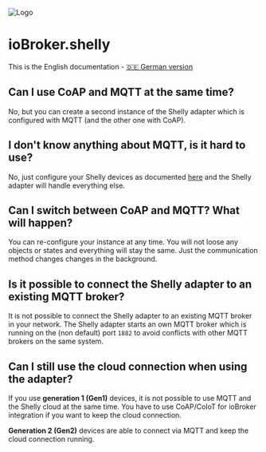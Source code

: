 ![Logo](../../admin/shelly.png)

# ioBroker.shelly

This is the English documentation - [🇩🇪 German version](../de/faq.md)

## Can I use CoAP and MQTT at the same time?

No, but you can create a second instance of the Shelly adapter which is configured with MQTT (and the other one with CoAP).

## I don't know anything about MQTT, is it hard to use?

No, just configure your Shelly devices as documented [here](protocol-mqtt.md) and the Shelly adapter will handle everything else.

## Can I switch between CoAP and MQTT? What will happen?

You can re-configure your instance at any time. You will not loose any objects or states and everything will stay the same. Just the communication method changes changes in the background.

## Is it possible to connect the Shelly adapter to an existing MQTT broker?

It is not possible to connect the Shelly adapter to an existing MQTT broker in your network. The Shelly adapter starts an own MQTT broker which is running on the (non default) port ``1882`` to avoid conflicts with other MQTT brokers on the same system.

## Can I still use the cloud connection when using the adapter?

If you use **generation 1 (Gen1)** devices, it is not possible to use MQTT and the Shelly cloud at the same time. You have to use CoAP/CoIoT for ioBroker integration if you want to keep the cloud connection.

**Generation 2 (Gen2)** devices are able to connect via MQTT and keep the cloud connection running.
